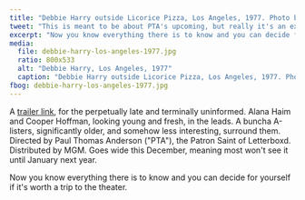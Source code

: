 ```yaml
---
title: "Debbie Harry outside Licorice Pizza, Los Angeles, 1977. Photo by Chris Stein."
tweet: "This is meant to be about PTA's upcoming, but really it's an excuse to post a photo of Debbie Harry"
excerpt: "Now you know everything there is to know and you can decide for yourself if it's worth a trip to the theater."
media:
  file: debbie-harry-los-angeles-1977.jpg
  ratio: 800x533
  alt: "Debbie Harry, Los Angeles, 1977"
  caption: "Debbie Harry outside Licorice Pizza, Los Angeles, 1977. Photo by Chris Stein."
fbog: debbie-harry-los-angeles-1977.jpg
---
```


A [trailer link](https://www.youtube.com/watch?v=ofnXPwUPENo), for the perpetually late and terminally uninformed. Alana Haim and Cooper Hoffman, looking young and fresh, in the leads. A buncha A-listers, significantly older, and somehow less interesting, surround them. Directed by Paul Thomas Anderson ("PTA"), the Patron Saint of Letterboxd. Distributed by MGM. Goes wide this December, meaning most won't see it until January next year.

Now you know everything there is to know and you can decide for yourself if it's worth a trip to the theater.
